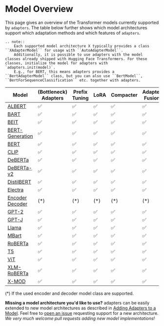 # Model Overview

This page gives an overview of the Transformer models currently supported by `adapters`.
The table below further shows which model architectures support which adaptation methods and which features of `adapters`.

```{eval-rst}
.. note::
    Each supported model architecture X typically provides a class ``XAdapterModel`` for usage with ``AutoAdapterModel``.
    Additionally, it is possible to use adapters with the model classes already shipped with Hugging Face Transformers. For these classes, initialize the model for adapters with `adapters.init(model)`.
    E.g., for BERT, this means adapters provides a ``BertAdapterModel`` class, but you can also use ``BertModel``, ``BertForSequenceClassification`` etc. together with adapters.
```

| Model                                   | (Bottleneck)<br> Adapters | Prefix<br> Tuning | LoRA | Compacter | Adapter<br> Fusion | Invertible<br> Adapters | Parallel<br> block | Prompt<br> Tuning |
| --------------------------------------- | -| - | - | - | - | - | - |- |
| [ALBERT](classes/models/albert.html)    | ✅ | ✅ | ✅ | ✅ | ✅ | ✅ | ✅ | ✅ |
| [BART](classes/models/bart.html)        | ✅ | ✅ | ✅ | ✅ | ✅ | ✅ | ✅ | ✅ |
| [BEIT](classes/models/beit.html)        | ✅ | ✅ | ✅ | ✅ | ✅ |  |  | ✅ |
| [BERT-Generation](classes/models/bert-generation.html) | ✅ | ✅ | ✅ | ✅ | ✅ | ✅ | ✅ | ✅ |
| [BERT](classes/models/bert.html)        | ✅ | ✅ | ✅ | ✅ | ✅ | ✅ | ✅ | ✅ |
| [CLIP](classes/models/clip.html)        | ✅ | ✅ | ✅ | ✅ | ✅ | ✅ |  |  |
| [DeBERTa](classes/models/deberta.html) | ✅ | ✅ | ✅ | ✅ | ✅ | ✅ | ✅ | ✅ |
| [DeBERTa-v2](classes/models/debertaV2.html) | ✅ | ✅ | ✅ | ✅ | ✅ | ✅ | ✅ | ✅ |
| [DistilBERT](classes/models/distilbert.html) | ✅ | ✅ | ✅ | ✅ | ✅ | ✅ | ✅ | ✅ |
| [Electra](classes/models/electra.html) | ✅ | ✅ | ✅ | ✅ | ✅ | ✅ | ✅ | ✅ |
| [Encoder Decoder](classes/models/encoderdecoder.html) | (*) | (*) | (*) | (*) | (*) | (*) | | |
| [GPT-2](classes/models/gpt2.html)       | ✅ | ✅ | ✅ | ✅ | ✅ | ✅ | ✅ | |
| [GPT-J](classes/models/gptj.html)       | ✅ | ✅ | ✅ | ✅ | ✅ | ✅ | ✅ | |
| [Llama](classes/models/llama.html)       | ✅ | ✅ | ✅ | ✅ | ✅ | ✅ | ✅ | |
| [MBart](classes/models/mbart.html)      | ✅ | ✅ | ✅ | ✅ | ✅ | ✅ | ✅ | ✅ |
| [RoBERTa](classes/models/roberta.html)  | ✅ | ✅ | ✅ | ✅ | ✅ | ✅ | ✅ | ✅ |
| [T5](classes/models/t5.html)            | ✅ | ✅ | ✅ | ✅ | ✅ | ✅ | ✅ | |
| [ViT](classes/models/vit.html)            | ✅ | ✅ | ✅ | ✅ | ✅ | ✅ | ✅ | ✅ |
| [XLM-RoBERTa](classes/models/xlmroberta.html) | ✅ | ✅ | ✅ | ✅ | ✅ | ✅ | ✅ | ✅ |
| [X-MOD](classes/models/xmod.html) | ✅ | ✅ | ✅ | ✅ | ✅ | ✅ | ✅ | ✅ |

(*) If the used encoder and decoder model class are supported.

**Missing a model architecture you'd like to use?**
adapters can be easily extended to new model architectures as described in [Adding Adapters to a Model](https://docs.adapterhub.ml/contributing/adding_adapters_to_a_model.html).
Feel free to [open an issue](https://github.com/Adapter-Hub/adapters/issues) requesting support for a new architecture.
_We very much welcome pull requests adding new model implementations!_
